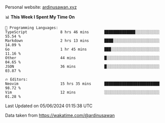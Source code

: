 Personal website: [ardinusawan.xyz](https://ardinusawan.xyz)

<!--START_SECTION:waka-->
📊 **This Week I Spent My Time On** 

```text
💬 Programming Languages: 
TypeScript               8 hrs 46 mins       ██████████████░░░░░░░░░░░   55.54 % 
Markdown                 2 hrs 13 mins       ████░░░░░░░░░░░░░░░░░░░░░   14.09 % 
Go                       1 hr 45 mins        ███░░░░░░░░░░░░░░░░░░░░░░   11.16 % 
Other                    44 mins             █░░░░░░░░░░░░░░░░░░░░░░░░   04.65 % 
JSON                     36 mins             █░░░░░░░░░░░░░░░░░░░░░░░░   03.87 % 

🔥 Editors: 
Neovim                   15 hrs 35 mins      █████████████████████████   98.72 % 
Vim                      12 mins             ░░░░░░░░░░░░░░░░░░░░░░░░░   01.28 % 
```


 Last Updated on 05/06/2024 01:15:38 UTC
<!--END_SECTION:waka-->
Data taken from https://wakatime.com/@ardinusawan
